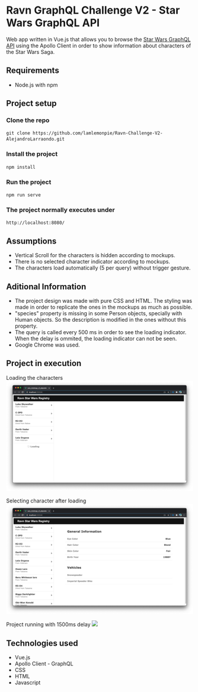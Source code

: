 # Ravn GraphQL Challenge V2 - Star Wars GraphQL API


Web app written in Vue.js that allows you to browse the [Star Wars GraphQL API](https://swapi-graphql.netlify.app/.netlify/functions/index) using the Apollo Client in order to show information about characters of the Star Wars Saga.

## Requirements
- Node.js with npm

## Project setup

### Clone the repo
```
git clone https://github.com/lamlemonpie/Ravn-Challenge-V2-AlejandroLarraondo.git
```

### Install the project
```
npm install
```

### Run the project
```
npm run serve
```

### The project normally executes under
```
http://localhost:8080/
```


## Assumptions
- Vertical Scroll for the characters is hidden according to mockups.
- There is no selected character indicator according to mockups.
- The characters load automatically (5 per query) without trigger gesture.

## Aditional Information
- The project design was made with pure CSS and HTML. The styling was made in order to replicate the ones in the mockups as much as possible.
- "species" property is missing in some Person objects, specially with Human objects. So the description is modified in the ones without this property.
- The query is called every 500 ms in order to see the loading indicator. When the delay is ommited, the loading indicator can not be seen. 
- Google Chrome was used.

## Project in execution
Loading the characters
![](images/test1.png)

Selecting character after loading
![](images/test2.png)

Project running with 1500ms delay
![](images/test3.gif)

## Technologies used
- Vue.js
- Apollo Client -  GraphQL
- CSS
- HTML
- Javascript
